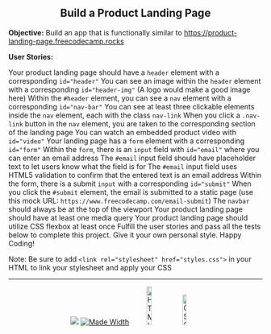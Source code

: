 <h2 align="center">Build a Product Landing Page</h2>

<b>Objective:</b> Build an app that is functionally similar to https://product-landing-page.freecodecamp.rocks

<b>User Stories:</b>

Your product landing page should have a ``header`` element with a corresponding ``id="header"``
You can see an image within the ``header`` element with a corresponding ``id="header-img"`` (A logo would make a good image here)
Within the ``#header`` element, you can see a ``nav`` element with a corresponding ``id="nav-bar"``
You can see at least three clickable elements inside the ``nav`` element, each with the class ``nav-link``
When you click a ``.nav-link`` button in the ``nav`` element, you are taken to the corresponding section of the landing page
You can watch an embedded product video with ``id="video"``
Your landing page has a ``form`` element with a corresponding ``id="form"``
Within the ``form``, there is an ``input`` field with ``id="email"`` where you can enter an email address
The ``#email`` input field should have placeholder text to let users know what the field is for
The ``#email`` input field uses HTML5 validation to confirm that the entered text is an email address
Within the form, there is a submit ``input`` with a corresponding ``id="submit"``
When you click the ``#submit`` element, the email is submitted to a static page (use this mock URL: ``https://www.freecodecamp.com/email-submit``)
The ``navbar`` should always be at the top of the viewport
Your product landing page should have at least one media query
Your product landing page should utilize CSS flexbox at least once
Fulfill the user stories and pass all the tests below to complete this project. Give it your own personal style. Happy Coding!

Note: Be sure to add ``<link rel="stylesheet" href="styles.css">`` in your HTML to link your stylesheet and apply your CSS

<hr>
<p align="center">
<a href="https://github.com/Naereen/StrapDown.js/blob/master/LICENSE"><img src="https://img.shields.io/github/license/Naereen/StrapDown.js.svg"/></a>
<a href="https://shields.io/"><img alt="Made Width" src="https://img.shields.io/badge/MADE-WITH-<COLOR>.svg"/></a> <img alt="HTML5" src="https://img.shields.io/badge/html5-%23E34F26.svg?style=for-the-badge&logo=html5&logoColor=white" width="14%"/> <img alt="CSS" src="https://img.shields.io/badge/css3-%231572B6.svg?style=for-the-badge&logo=css3&logoColor=whi" width="12.45%"/>
</p>